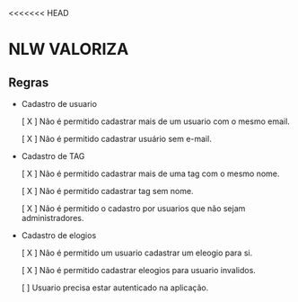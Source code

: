 <<<<<<< HEAD
# NLW VALORIZA

## Regras

- Cadastro de usuario
    
    [ X ] Não é permitido cadastrar mais de um usuario com o mesmo email.

    [ X ] Não é permitido cadastrar usuário sem e-mail.

- Cadastro de TAG

    [ X ] Não é permitido cadastrar mais de uma tag com o mesmo nome.

    [ X ] Não é permitido cadastrar tag sem nome.

    [ X ] Não é permitido o cadastro por usuarios que não sejam administradores.

- Cadastro de elogios

    [ X ] Não é permitido um usuario cadastrar um eleogio para si.

    [ X ] Não é permitido cadastrar eleogios para usuario invalidos.

    [ ] Usuario precisa estar autenticado na aplicação.
